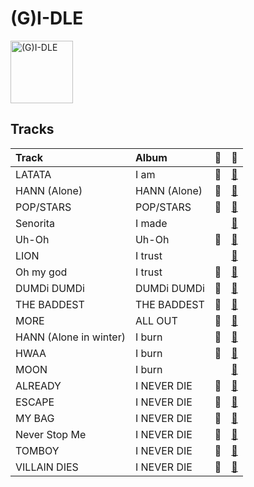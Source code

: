 
# (G)I-DLE


<img src="https://i.scdn.co/image/ab6761610000e5ebc54e9b09db7f35f5bbb0efd4" alt="(G)I-DLE" width="100" />

## Tracks

| Track                  | Album        | 💚   | 🔗                                                          |
|:-----------------------|:-------------|:----|:-----------------------------------------------------------|
| LATATA                 | I am         | 💚   | [🔗](https://open.spotify.com/track/2ezKXygNO30pXyDQXkm6oD) |
| HANN (Alone)           | HANN (Alone) | 💚   | [🔗](https://open.spotify.com/track/7gr57cYekMWriyJYbT7oZ4) |
| POP/STARS              | POP/STARS    | 💚   | [🔗](https://open.spotify.com/track/5sbooPcNgIE22DwO0VNGUJ) |
| Senorita               | I made       |     | [🔗](https://open.spotify.com/track/0q6boCcLaWYPIy2vOsksFg) |
| Uh-Oh                  | Uh-Oh        | 💚   | [🔗](https://open.spotify.com/track/1OBb2wZMXKNmtdyyejLIyL) |
| LION                   | I trust      |     | [🔗](https://open.spotify.com/track/40OyiVO9NtBg9R2Gpwxs3u) |
| Oh my god              | I trust      | 💚   | [🔗](https://open.spotify.com/track/2DmRXiyn03tOqKgEJXlaiJ) |
| DUMDi DUMDi            | DUMDi DUMDi  | 💚   | [🔗](https://open.spotify.com/track/2fJ70dRX7J4jiVxKUQQp7C) |
| THE BADDEST            | THE BADDEST  | 💚   | [🔗](https://open.spotify.com/track/2V4Fx72svQRxrFvNT1eq5f) |
| MORE                   | ALL OUT      | 💚   | [🔗](https://open.spotify.com/track/6ZlvEI2HQC6R5TahN9Ffm4) |
| HANN (Alone in winter) | I burn       | 💚   | [🔗](https://open.spotify.com/track/2qYdsdgdeMLFzpLcMQWG2W) |
| HWAA                   | I burn       | 💚   | [🔗](https://open.spotify.com/track/5FiXhM80sP4yg6tEnHkZZn) |
| MOON                   | I burn       |     | [🔗](https://open.spotify.com/track/3uOeutrLztSX6lU0b0et3B) |
| ALREADY                | I NEVER DIE  | 💚   | [🔗](https://open.spotify.com/track/1hQtfLmNABXQMSjjYRXqAX) |
| ESCAPE                 | I NEVER DIE  | 💚   | [🔗](https://open.spotify.com/track/4O7tVdjaOQARI1rS6E6CCx) |
| MY BAG                 | I NEVER DIE  | 💚   | [🔗](https://open.spotify.com/track/1t8sqIScEIP0B4bQzBuI2P) |
| Never Stop Me          | I NEVER DIE  | 💚   | [🔗](https://open.spotify.com/track/0ckILmtBH2r5UFOtTf2cN0) |
| TOMBOY                 | I NEVER DIE  | 💚   | [🔗](https://open.spotify.com/track/0IGUXY4JbK18bu9oD4mPIm) |
| VILLAIN DIES           | I NEVER DIE  | 💚   | [🔗](https://open.spotify.com/track/6adPuBjUw3Zh6wK27d8Rgv) |